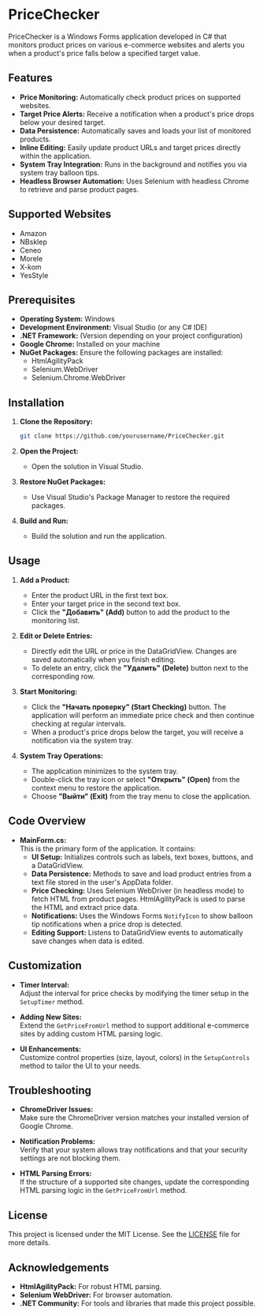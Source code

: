 ﻿# PriceChecker

PriceChecker is a Windows Forms application developed in C# that monitors product prices on various e-commerce websites and alerts you when a product's price falls below a specified target value.

## Features

- **Price Monitoring:** Automatically check product prices on supported websites.
- **Target Price Alerts:** Receive a notification when a product's price drops below your desired target.
- **Data Persistence:** Automatically saves and loads your list of monitored products.
- **Inline Editing:** Easily update product URLs and target prices directly within the application.
- **System Tray Integration:** Runs in the background and notifies you via system tray balloon tips.
- **Headless Browser Automation:** Uses Selenium with headless Chrome to retrieve and parse product pages.

## Supported Websites

- Amazon
- NBsklep
- Ceneo
- Morele
- X-kom
- YesStyle

## Prerequisites

- **Operating System:** Windows
- **Development Environment:** Visual Studio (or any C# IDE)
- **.NET Framework:** (Version depending on your project configuration)
- **Google Chrome:** Installed on your machine
- **NuGet Packages:** Ensure the following packages are installed:
  - HtmlAgilityPack
  - Selenium.WebDriver
  - Selenium.Chrome.WebDriver

## Installation

1. **Clone the Repository:**
   ```bash
   git clone https://github.com/yourusername/PriceChecker.git
   ```

2. **Open the Project:**
   - Open the solution in Visual Studio.

3. **Restore NuGet Packages:**
   - Use Visual Studio's Package Manager to restore the required packages.

4. **Build and Run:**
   - Build the solution and run the application.

## Usage

1. **Add a Product:**
   - Enter the product URL in the first text box.
   - Enter your target price in the second text box.
   - Click the **"Добавить" (Add)** button to add the product to the monitoring list.

2. **Edit or Delete Entries:**
   - Directly edit the URL or price in the DataGridView. Changes are saved automatically when you finish editing.
   - To delete an entry, click the **"Удалить" (Delete)** button next to the corresponding row.

3. **Start Monitoring:**
   - Click the **"Начать проверку" (Start Checking)** button. The application will perform an immediate price check and then continue checking at regular intervals.
   - When a product's price drops below the target, you will receive a notification via the system tray.

4. **System Tray Operations:**
   - The application minimizes to the system tray.
   - Double-click the tray icon or select **"Открыть" (Open)** from the context menu to restore the application.
   - Choose **"Выйти" (Exit)** from the tray menu to close the application.

## Code Overview

- **MainForm.cs:**  
  This is the primary form of the application. It contains:
  - **UI Setup:** Initializes controls such as labels, text boxes, buttons, and a DataGridView.
  - **Data Persistence:** Methods to save and load product entries from a text file stored in the user's AppData folder.
  - **Price Checking:** Uses Selenium WebDriver (in headless mode) to fetch HTML from product pages. HtmlAgilityPack is used to parse the HTML and extract price data.
  - **Notifications:** Uses the Windows Forms `NotifyIcon` to show balloon tip notifications when a price drop is detected.
  - **Editing Support:** Listens to DataGridView events to automatically save changes when data is edited.

## Customization

- **Timer Interval:**  
  Adjust the interval for price checks by modifying the timer setup in the `SetupTimer` method.

- **Adding New Sites:**  
  Extend the `GetPriceFromUrl` method to support additional e-commerce sites by adding custom HTML parsing logic.

- **UI Enhancements:**  
  Customize control properties (size, layout, colors) in the `SetupControls` method to tailor the UI to your needs.

## Troubleshooting

- **ChromeDriver Issues:**  
  Make sure the ChromeDriver version matches your installed version of Google Chrome.

- **Notification Problems:**  
  Verify that your system allows tray notifications and that your security settings are not blocking them.

- **HTML Parsing Errors:**  
  If the structure of a supported site changes, update the corresponding HTML parsing logic in the `GetPriceFromUrl` method.

## License

This project is licensed under the MIT License. See the [LICENSE](LICENSE) file for more details.

## Acknowledgements

- **HtmlAgilityPack:** For robust HTML parsing.
- **Selenium WebDriver:** For browser automation.
- **.NET Community:** For tools and libraries that made this project possible.